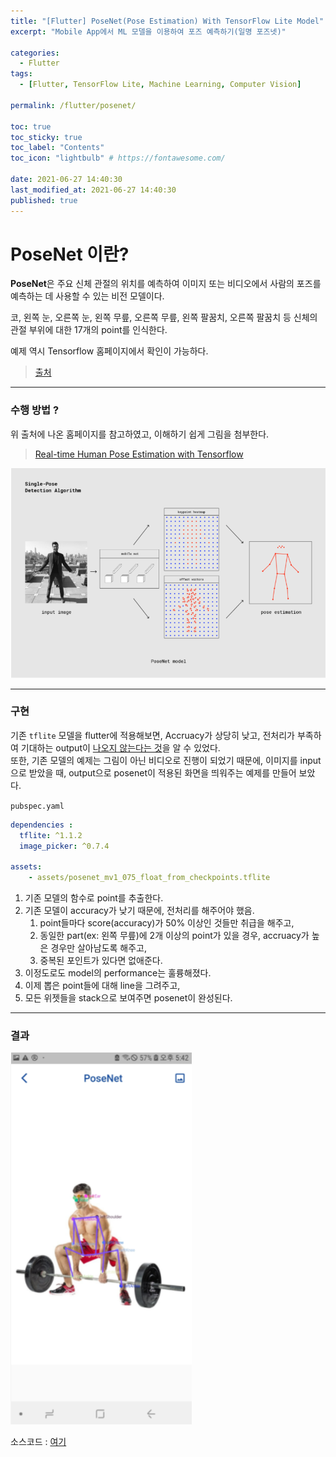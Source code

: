 ```yaml
---
title: "[Flutter] PoseNet(Pose Estimation) With TensorFlow Lite Model"
excerpt: "Mobile App에서 ML 모델을 이용하여 포즈 예측하기(일명 포즈넷)"

categories:
  - Flutter
tags:
  - [Flutter, TensorFlow Lite, Machine Learning, Computer Vision]

permalink: /flutter/posenet/

toc: true
toc_sticky: true
toc_label: "Contents"
toc_icon: "lightbulb" # https://fontawesome.com/
 
date: 2021-06-27 14:40:30
last_modified_at: 2021-06-27 14:40:30
published: true
---
```


# PoseNet 이란?

**PoseNet**은 주요 신체 관절의 위치를 예측하여 이미지 또는 비디오에서 사람의 포즈를 예측하는 데 사용할 수 있는 비전 모델이다.  

코, 왼쪽 눈, 오른쪽 눈, 왼쪽 무릎, 오른쪽 무릎, 왼쪽 팔꿈치, 오른쪽 팔꿈치 등 신체의 관절 부위에 대한 17개의 point를 인식한다.  

예제 역시 Tensorflow 홈페이지에서 확인이 가능하다.  

> [출처](https://www.tensorflow.org/lite/examples/pose_estimation/overview?hl=ko)  

---

### 수행 방법 ?

위 출처에 나온 홈페이지를 참고하였고, 이해하기 쉽게 그림을 첨부한다.  
> [Real-time Human Pose Estimation with Tensorflow](https://medium.com/tensorflow/real-time-human-pose-estimation-in-the-browser-with-tensorflow-js-7dd0bc881cd5)  

![output](/assets/images/post_img/posenet/flow.PNG)  

---

### 구현

기존 `tflite` 모델을 flutter에 적용해보면, Accruacy가 상당히 낮고, 전처리가 부족하여 기대하는 output이 <u>나오지 않는다는 것</u>을 알 수 있었다.  
또한, 기존 모델의 예제는 그림이 아닌 비디오로 진행이 되었기 때문에, 이미지를 input으로 받았을 때, output으로 posenet이 적용된 화면을 띄워주는 예제를 만들어 보았다.  

`pubspec.yaml`  

```yaml
dependencies : 
  tflite: ^1.1.2   
  image_picker: ^0.7.4

assets:
    - assets/posenet_mv1_075_float_from_checkpoints.tflite  
```  

1. 기존 모델의 함수로 point를 추출한다.  
1. 기존 모델이 accuracy가 낮기 때문에, 전처리를 해주어야 했음.  
    1. point들마다 score(accuracy)가 50% 이상인 것들만 취급을 해주고,  
    2. 동일한 part(ex: 왼쪽 무릎)에 2개 이상의 point가 있을 경우, accruacy가 높은 경우만 살아남도록 해주고,  
    3. 중복된 포인트가 있다면 없애준다.  
1. 이정도로도 model의 performance는 훌륭해졌다.  
1. 이제 뽑은 point들에 대해 line을 그려주고,  
1. 모든 위젯들을 stack으로 보여주면 posenet이 완성된다.  

---

### 결과 

![output1](/assets/images/post_img/posenet/posenet_res1.png)  

소스코드 : [여기](https://github.com/kdjun97/posenet-flutter)